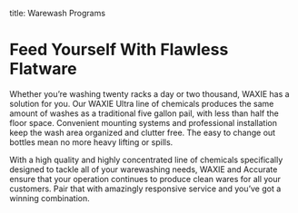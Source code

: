 title: Warewash Programs

# Feed Yourself With Flawless Flatware

Whether you’re washing twenty racks a day or two thousand, WAXIE has a solution for you. Our WAXIE Ultra line of chemicals produces the same amount of washes as a traditional five gallon pail, with less than half the floor space. Convenient mounting systems and professional installation keep the wash area organized and clutter free. The easy to change out bottles mean no more heavy lifting or spills.

With a high quality and highly concentrated line of chemicals specifically designed to tackle all of your warewashing needs, WAXIE and Accurate ensure that your operation continues to produce clean wares for all your customers. Pair that with amazingly responsive service and you’ve got a winning combination.
